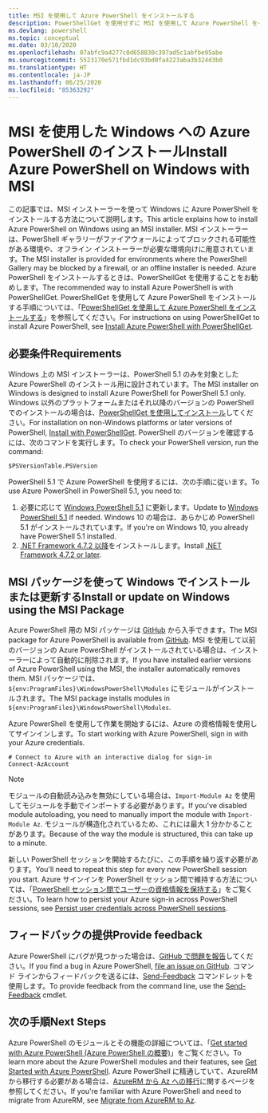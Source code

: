 ```yaml
---
title: MSI を使用して Azure PowerShell をインストールする
description: PowerShellGet を使用せずに MSI を使用して Azure PowerShell をインストールする方法
ms.devlang: powershell
ms.topic: conceptual
ms.date: 03/10/2020
ms.openlocfilehash: 07abfc9a4277c0d658830c397ad5c1abfbe95abe
ms.sourcegitcommit: 5523170e571fbd1dc93bd0fa4223aba3b324d3b0
ms.translationtype: HT
ms.contentlocale: ja-JP
ms.lasthandoff: 06/25/2020
ms.locfileid: "85363292"
---
```

# <a name="install-azure-powershell-on-windows-with-msi"></a><span data-ttu-id="3d481-103">MSI を使用した Windows への Azure PowerShell のインストール</span><span class="sxs-lookup"><span data-stu-id="3d481-103">Install Azure PowerShell on Windows with MSI</span></span>

<span data-ttu-id="3d481-104">この記事では、MSI インストーラーを使って Windows に Azure PowerShell をインストールする方法について説明します。</span><span class="sxs-lookup"><span data-stu-id="3d481-104">This article explains how to install Azure PowerShell on Windows using an MSI installer.</span></span> <span data-ttu-id="3d481-105">MSI インストーラーは、PowerShell ギャラリーがファイアウォールによってブロックされる可能性がある環境や、オフライン インストーラーが必要な環境向けに用意されています。</span><span class="sxs-lookup"><span data-stu-id="3d481-105">The MSI installer is provided for environments where the PowerShell Gallery may be blocked by a firewall, or an offline installer is needed.</span></span> <span data-ttu-id="3d481-106">Azure PowerShell をインストールするときは、PowerShellGet を使用することをお勧めします。</span><span class="sxs-lookup"><span data-stu-id="3d481-106">The recommended way to install Azure PowerShell is with PowerShellGet.</span></span> <span data-ttu-id="3d481-107">PowerShellGet を使用して Azure PowerShell をインストールする手順については、「[PowerShellGet を使用して Azure PowerShell をインストールする](install-az-ps.md)」を参照してください。</span><span class="sxs-lookup"><span data-stu-id="3d481-107">For instructions on using PowerShellGet to install Azure PowerShell, see [Install Azure PowerShell with PowerShellGet](install-az-ps.md).</span></span>

## <a name="requirements"></a><span data-ttu-id="3d481-108">必要条件</span><span class="sxs-lookup"><span data-stu-id="3d481-108">Requirements</span></span>

<span data-ttu-id="3d481-109">Windows 上の MSI インストーラーは、PowerShell 5.1 のみを対象とした Azure PowerShell のインストール用に設計されています。</span><span class="sxs-lookup"><span data-stu-id="3d481-109">The MSI installer on Windows is designed to install Azure PowerShell for PowerShell 5.1 only.</span></span> <span data-ttu-id="3d481-110">Windows 以外のプラットフォームまたはそれ以降のバージョンの PowerShell でのインストールの場合は、[PowerShellGet を使用してインストール](install-az-ps.md)してください。</span><span class="sxs-lookup"><span data-stu-id="3d481-110">For installation on non-Windows platforms or later versions of PowerShell, [Install with PowerShellGet](install-az-ps.md).</span></span> <span data-ttu-id="3d481-111">PowerShell のバージョンを確認するには、次のコマンドを実行します。</span><span class="sxs-lookup"><span data-stu-id="3d481-111">To check your PowerShell version, run the command:</span></span>

```powershell-interactive
$PSVersionTable.PSVersion
```

<span data-ttu-id="3d481-112">PowerShell 5.1 で Azure PowerShell を使用するには、次の手順に従います。</span><span class="sxs-lookup"><span data-stu-id="3d481-112">To use Azure PowerShell in PowerShell 5.1, you need to:</span></span>

1. <span data-ttu-id="3d481-113">必要に応じて [Windows PowerShell 5.1](/powershell/scripting/windows-powershell/install/installing-windows-powershell#upgrading-existing-windows-powershell) に更新します。</span><span class="sxs-lookup"><span data-stu-id="3d481-113">Update to [Windows PowerShell 5.1](/powershell/scripting/windows-powershell/install/installing-windows-powershell#upgrading-existing-windows-powershell) if needed.</span></span> <span data-ttu-id="3d481-114">Windows 10 の場合は、あらかじめ PowerShell 5.1 がインストールされています。</span><span class="sxs-lookup"><span data-stu-id="3d481-114">If you're on Windows 10, you already have PowerShell 5.1 installed.</span></span>
2. <span data-ttu-id="3d481-115">[.NET Framework 4.7.2 以降](/dotnet/framework/install)をインストールします。</span><span class="sxs-lookup"><span data-stu-id="3d481-115">Install [.NET Framework 4.7.2 or later](/dotnet/framework/install).</span></span>

## <a name="install-or-update-on-windows-using-the-msi-package"></a><span data-ttu-id="3d481-116">MSI パッケージを使って Windows でインストールまたは更新する</span><span class="sxs-lookup"><span data-stu-id="3d481-116">Install or update on Windows using the MSI Package</span></span>

<span data-ttu-id="3d481-117">Azure PowerShell 用の MSI パッケージは [GitHub](https://github.com/Azure/azure-powershell/releases/latest) から入手できます。</span><span class="sxs-lookup"><span data-stu-id="3d481-117">The MSI package for Azure PowerShell is available from [GitHub](https://github.com/Azure/azure-powershell/releases/latest).</span></span> <span data-ttu-id="3d481-118">MSI を使用して以前のバージョンの Azure PowerShell がインストールされている場合は、インストーラーによって自動的に削除されます。</span><span class="sxs-lookup"><span data-stu-id="3d481-118">If you have installed earlier versions of Azure PowerShell using the MSI, the installer automatically removes them.</span></span> <span data-ttu-id="3d481-119">MSI パッケージでは、`${env:ProgramFiles}\WindowsPowerShell\Modules` にモジュールがインストールされます。</span><span class="sxs-lookup"><span data-stu-id="3d481-119">The MSI package installs modules in `${env:ProgramFiles}\WindowsPowerShell\Modules`.</span></span>

<span data-ttu-id="3d481-120">Azure PowerShell を使用して作業を開始するには、Azure の資格情報を使用してサインインします。</span><span class="sxs-lookup"><span data-stu-id="3d481-120">To start working with Azure PowerShell, sign in with your Azure credentials.</span></span>

```powershell-interactive
# Connect to Azure with an interactive dialog for sign-in
Connect-AzAccount
```

> [!NOTE]
> <span data-ttu-id="3d481-121">モジュールの自動読み込みを無効にしている場合は、`Import-Module Az` を使用してモジュールを手動でインポートする必要があります。</span><span class="sxs-lookup"><span data-stu-id="3d481-121">If you've disabled module autoloading, you need to manually import the module with `Import-Module Az`.</span></span> <span data-ttu-id="3d481-122">モジュールが構造化されているため、これには最大 1 分かかることがあります。</span><span class="sxs-lookup"><span data-stu-id="3d481-122">Because of the way the module is structured, this can take up to a minute.</span></span>

<span data-ttu-id="3d481-123">新しい PowerShell セッションを開始するたびに、この手順を繰り返す必要があります。</span><span class="sxs-lookup"><span data-stu-id="3d481-123">You'll need to repeat this step for every new PowerShell session you start.</span></span> <span data-ttu-id="3d481-124">Azure サインインを PowerShell セッション間で維持する方法については、「[PowerShell セッション間でユーザーの資格情報を保持する](context-persistence.md)」をご覧ください。</span><span class="sxs-lookup"><span data-stu-id="3d481-124">To learn how to persist your Azure sign-in across PowerShell sessions, see [Persist user credentials across PowerShell sessions](context-persistence.md).</span></span>

## <a name="provide-feedback"></a><span data-ttu-id="3d481-125">フィードバックの提供</span><span class="sxs-lookup"><span data-stu-id="3d481-125">Provide feedback</span></span>

<span data-ttu-id="3d481-126">Azure PowerShell にバグが見つかった場合は、[GitHub で問題を報告](https://github.com/Azure/azure-powershell/issues)してください。</span><span class="sxs-lookup"><span data-stu-id="3d481-126">If you find a bug in Azure PowerShell, [file an issue on GitHub](https://github.com/Azure/azure-powershell/issues).</span></span> <span data-ttu-id="3d481-127">コマンド ラインからフィードバックを送るには、[Send-Feedback](/powershell/module/az.accounts/send-feedback) コマンドレットを使用します。</span><span class="sxs-lookup"><span data-stu-id="3d481-127">To provide feedback from the command line, use the [Send-Feedback](/powershell/module/az.accounts/send-feedback) cmdlet.</span></span>

## <a name="next-steps"></a><span data-ttu-id="3d481-128">次の手順</span><span class="sxs-lookup"><span data-stu-id="3d481-128">Next Steps</span></span>

<span data-ttu-id="3d481-129">Azure PowerShell のモジュールとその機能の詳細については、「[Get started with Azure PowerShell (Azure PowerShell の概要)](get-started-azureps.md)」をご覧ください。</span><span class="sxs-lookup"><span data-stu-id="3d481-129">To learn more about the Azure PowerShell modules and their features, see [Get Started with Azure PowerShell](get-started-azureps.md).</span></span> <span data-ttu-id="3d481-130">Azure PowerShell に精通していて、AzureRM から移行する必要がある場合は、[AzureRM から Az への移行](migrate-from-azurerm-to-az.md)に関するページを参照してください。</span><span class="sxs-lookup"><span data-stu-id="3d481-130">If you're familiar with Azure PowerShell and need to migrate from AzureRM, see [Migrate from AzureRM to Az](migrate-from-azurerm-to-az.md).</span></span>
